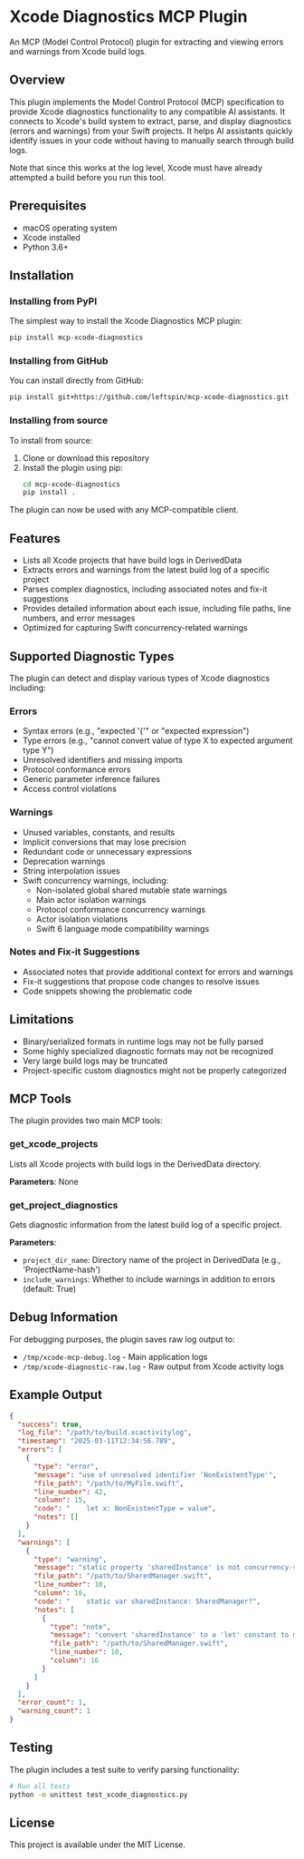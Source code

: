 # Xcode Diagnostics MCP Plugin

An MCP (Model Control Protocol) plugin for extracting and viewing errors and warnings from Xcode build logs.

## Overview

This plugin implements the Model Control Protocol (MCP) specification to provide Xcode diagnostics functionality to any compatible AI assistants. It connects to Xcode's build system to extract, parse, and display diagnostics (errors and warnings) from your Swift projects. It helps AI assistants quickly identify issues in your code without having to manually search through build logs. 

Note that since this works at the log level, Xcode must have already attempted a build before you run this tool. 

## Prerequisites

- macOS operating system
- Xcode installed
- Python 3.6+

## Installation

### Installing from PyPI

The simplest way to install the Xcode Diagnostics MCP plugin:

```bash
pip install mcp-xcode-diagnostics
```

### Installing from GitHub

You can install directly from GitHub:

```bash
pip install git+https://github.com/leftspin/mcp-xcode-diagnostics.git
```

### Installing from source

To install from source:

1. Clone or download this repository
2. Install the plugin using pip:
   ```bash
   cd mcp-xcode-diagnostics
   pip install .
   ```

The plugin can now be used with any MCP-compatible client.

## Features

- Lists all Xcode projects that have build logs in DerivedData
- Extracts errors and warnings from the latest build log of a specific project
- Parses complex diagnostics, including associated notes and fix-it suggestions
- Provides detailed information about each issue, including file paths, line numbers, and error messages
- Optimized for capturing Swift concurrency-related warnings

## Supported Diagnostic Types

The plugin can detect and display various types of Xcode diagnostics including:

### Errors
- Syntax errors (e.g., "expected '{'" or "expected expression")
- Type errors (e.g., "cannot convert value of type X to expected argument type Y")
- Unresolved identifiers and missing imports
- Protocol conformance errors
- Generic parameter inference failures
- Access control violations

### Warnings
- Unused variables, constants, and results
- Implicit conversions that may lose precision
- Redundant code or unnecessary expressions
- Deprecation warnings
- String interpolation issues
- Swift concurrency warnings, including:
  - Non-isolated global shared mutable state warnings
  - Main actor isolation warnings
  - Protocol conformance concurrency warnings
  - Actor isolation violations
  - Swift 6 language mode compatibility warnings

### Notes and Fix-it Suggestions
- Associated notes that provide additional context for errors and warnings
- Fix-it suggestions that propose code changes to resolve issues
- Code snippets showing the problematic code

## Limitations

- Binary/serialized formats in runtime logs may not be fully parsed
- Some highly specialized diagnostic formats may not be recognized
- Very large build logs may be truncated
- Project-specific custom diagnostics might not be properly categorized

## MCP Tools

The plugin provides two main MCP tools:

### get_xcode_projects
Lists all Xcode projects with build logs in the DerivedData directory.

**Parameters**: None

### get_project_diagnostics
Gets diagnostic information from the latest build log of a specific project.

**Parameters**:
- `project_dir_name`: Directory name of the project in DerivedData (e.g., 'ProjectName-hash')
- `include_warnings`: Whether to include warnings in addition to errors (default: True)

## Debug Information

For debugging purposes, the plugin saves raw log output to:
- `/tmp/xcode-mcp-debug.log` - Main application logs
- `/tmp/xcode-diagnostic-raw.log` - Raw output from Xcode activity logs

## Example Output

```json
{
  "success": true,
  "log_file": "/path/to/build.xcactivitylog",
  "timestamp": "2025-03-11T12:34:56.789",
  "errors": [
    {
      "type": "error",
      "message": "use of unresolved identifier 'NonExistentType'",
      "file_path": "/path/to/MyFile.swift",
      "line_number": 42,
      "column": 15,
      "code": "    let x: NonExistentType = value",
      "notes": []
    }
  ],
  "warnings": [
    {
      "type": "warning",
      "message": "static property 'sharedInstance' is not concurrency-safe because it is nonisolated global shared mutable state; this is an error in the Swift 6 language mode",
      "file_path": "/path/to/SharedManager.swift",
      "line_number": 10,
      "column": 16,
      "code": "    static var sharedInstance: SharedManager?",
      "notes": [
        {
          "type": "note",
          "message": "convert 'sharedInstance' to a 'let' constant to make 'Sendable' shared state immutable",
          "file_path": "/path/to/SharedManager.swift",
          "line_number": 10,
          "column": 16
        }
      ]
    }
  ],
  "error_count": 1,
  "warning_count": 1
}
```

## Testing

The plugin includes a test suite to verify parsing functionality:

```bash
# Run all tests
python -m unittest test_xcode_diagnostics.py
```

## License

This project is available under the MIT License.
